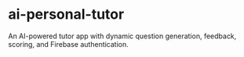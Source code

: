 # ai-personal-tutor
An AI-powered tutor app with dynamic question generation, feedback, scoring, and Firebase authentication.
